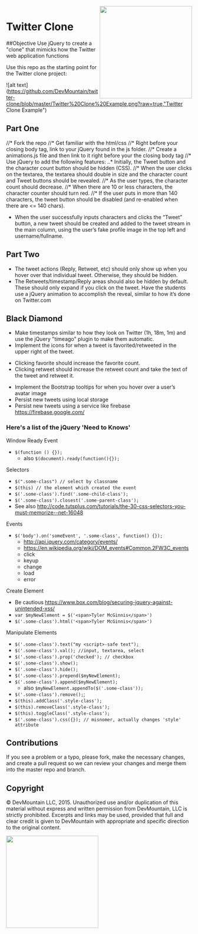 <img src="https://devmounta.in/img/logowhiteblue.png" width="250" align="right">

Twitter Clone
=============

##Objective
Use jQuery to create a "clone" that mimicks how the Twitter web application functions

Use this repo as the starting point for the Twitter clone project:

![alt text](https://github.com/DevMountain/twitter-clone/blob/master/Twitter%20Clone%20Example.png?raw=true,"Twitter Clone Example")

## Part One
//* Fork the repo
//* Get familiar with the html/css
//* Right before your closing body tag, link to your jQuery found in the js folder.
//* Create a animations.js file and then link to it right before your the closing body tag
//* Use jQuery to add the following features:
  ..* Initially, the Tweet button and the character count button should be hidden (CSS).
  //* When the user clicks on the textarea, the textarea should double in size and the character count and Tweet buttons should be revealed.
  //* As the user types, the character count should decrease.
  //* When there are 10 or less characters, the character counter should turn red.
  //* If the user puts in more than 140 characters, the tweet button should be disabled (and re-enabled when there are <= 140 chars).
  * When the user successfully inputs characters and clicks the “Tweet” button, a new tweet should be created and added to the tweet stream in the main column, using the user’s fake profile image in the top left and username/fullname.

## Part Two
* The tweet actions (Reply, Retweet, etc) should only show up when you hover over that individual tweet. Otherwise, they should be hidden.
* The Retweets/timestamp/Reply areas should also be hidden by default. These should only expand if you click on the tweet. Have the students use a jQuery animation to accomplish the reveal, similar to how it’s done on Twitter.com

## Black Diamond
* Make timestamps similar to how they look on Twitter (1h, 18m, 1m) and use the jQuery "timeago" plugin to make them automatic.
* Implement the icons for when a tweet is favorited/retweeted in the upper right of the tweet.
 - Clicking favorite should increase the favorite count.
 - Clicking retweet should increase the retweet count and take the text of the tweet and retweet it.
* Implement the Bootstrap tooltips for when you hover over a user’s avatar image
* Persist new tweets using local storage
* Persist new tweets using a service like firebase https://firebase.google.com/


### Here's a list of the jQuery 'Need to Knows'

Window Ready Event

* `$(function () {});`
  * also `$(document).ready(function(){});`

Selectors

* `$(".some-class") // select by classname`
* `$(this) // the element which created the event`
* `$('.some-class').find('.some-child-class');`
* `$('.some-class').closest('.some-parent-class');`
* See also <http://code.tutsplus.com/tutorials/the-30-css-selectors-you-must-memorize--net-16048>

Events

* `$('body').on('someEvent', '.some-class', function() {});`
  * <http://api.jquery.com/category/events/>
  * <https://en.wikipedia.org/wiki/DOM_events#Common.2FW3C_events>
  * click
  * keyup
  * change
  * load
  * error

Create Element

* Be cautious <https://www.box.com/blog/securing-jquery-against-unintended-xss/>
* `var $myNewElement = $('<span>Tyler McGinnis</span>')`
* `$('.some-class').html('<span>Tyler McGinnis</span>')`

Manipulate Elements

* `$('.some-class').text("my <script>-safe text");`
* `$('.some-class').val(); //input, textarea, select`
* `$('.some-class').prop('checked'); // checkbox`
* `$('.some-class').show();`
* `$('.some-class').hide();`
* `$('.some-class').prepend($myNewElement);`
* `$('.some-class').append($myNewElement);`
  * also `$myNewElement.appendTo($('.some-class'));`
* `$('.some-class').remove();`;
* `$(this).addClass('.style-class');`
* `$(this).removeClass('.style-class');`
* `$(this).toggleClass('.style-class');`
* `$('.some-class').css({}); // misnomer, actually changes 'style' attribute`


## Contributions
If you see a problem or a typo, please fork, make the necessary changes, and create a pull request so we can review your changes and merge them into the master repo and branch.

## Copyright

© DevMountain LLC, 2015. Unauthorized use and/or duplication of this material without express and written permission from DevMountain, LLC is strictly prohibited. Excerpts and links may be used, provided that full and clear credit is given to DevMountain with appropriate and specific direction to the original content.

<img src="https://devmounta.in/img/logowhiteblue.png" width="250">
